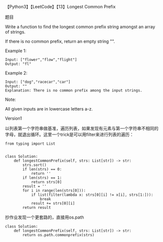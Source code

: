 【Python3】【LeetCode】【13】Longest Common Prefix

 

 

题目

Write a function to find the longest common prefix string amongst an array of strings.

If there is no common prefix, return an empty string "".

Example 1:

    Input: ["flower","flow","flight"]
    Output: "fl"

Example 2:

    Input: ["dog","racecar","car"]
    Output: ""
    Explanation: There is no common prefix among the input strings.

Note:

All given inputs are in lowercase letters a-z.

Version1

以列表第一个字符串做基准，遍历列表，如果发现有元素与第一个字符串不相同的字母，就退出循环。这里一个trick是可以用filter来进行列表的遍历：

    from typing import List
    
    
    class Solution:
        def longestCommonPrefix(self, strs: List[str]) -> str:
            strs.sort()
            if len(strs) == 0:
                return ''
            if len(strs) == 1:
                return strs[0]
            result = ''
            for i in range(len(strs[0])):
                if list(filter(lambda x: strs[0][i] != x[i], strs[1:])):
                    break
                result += strs[0][i]
            return result

抄作业发现一个更套路的，直接用os.path

    class Solution:
        def longestCommonPrefix(self, strs: List[str]) -> str:
            return os.path.commonprefix(strs)



